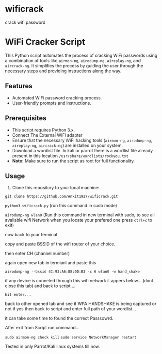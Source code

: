 # wificrack
crack wifi password

# WiFi Cracker Script

This Python script automates the process of cracking WiFi passwords using a combination of tools like `airmon-ng`, `airodump-ng`, `aireplay-ng`, and `aircrack-ng`. It simplifies the process by guiding the user through the necessary steps and providing instructions along the way.

## Features

- Automated WiFi password cracking process.
- User-friendly prompts and instructions.


## Prerequisites

- This script requires Python 3.x.
- Connect The External WIFI adapter
- Ensure that the necessary WiFi hacking tools (`airmon-ng`, `airodump-ng`, `aireplay-ng`, `aircrack-ng`) are installed on your system.
- Download a wordlist file. In kali or parrot there is a wordlist file already present in this location `/usr/share/wordlists/rockyou.txt` 
- **Note:** Make sure to run the script as root for full functionality.

## Usage

1. Clone this repository to your local machine:


`git clone https://github.com/Ankit1927/wificrack.git`

`python3 wificrack.py` (run this command in sudo mode)

`airodump-ng wlan0`  (Run this command in new terminal with sudo, to see all available wifi Network when you locate your prefered one press `ctrl+c` to exit)

now back to your terminal

copy and paste BSSID of the wifi router of your choice.

then enter CH (channel number)

again open new tab in termianl and paste this

`airodump-ng --bssid 4C:93:A6:88:0D:B3 -c 6 wlan0 -w hand_shake`

if any device is conneted through this wifi network it appers below....(dont close this tab) and back to script....

`hit enter...`

back to other opened tab and see if WPA HANDSHAKE is being captured or not if yes then back to script and enter full path of your wordlist...

it can take some time to found the correct Passsowrd.

After exit from Script run command...

`sudo airmon-ng check kill`
`sudo service NetworkManager restart`


Tested in only Parrot/Kali linux systems till now. 



